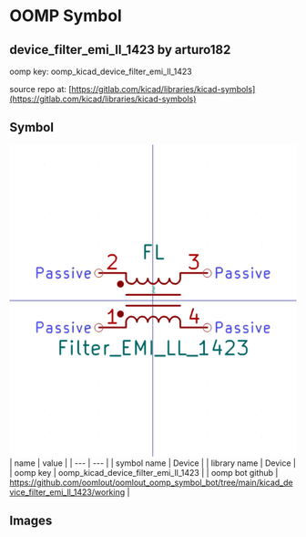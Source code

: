 # OOMP Symbol  
## device_filter_emi_ll_1423  by arturo182  
  
oomp key: oomp_kicad_device_filter_emi_ll_1423  
  
source repo at: [https://gitlab.com/kicad/libraries/kicad-symbols](https://gitlab.com/kicad/libraries/kicad-symbols)  
## Symbol  
  
[![working.png](working_600.png)](working.png)  
| name | value | 
| --- | --- | 
| symbol name | Device | 
| library name | Device | 
| oomp key | oomp_kicad_device_filter_emi_ll_1423 | 
| oomp bot github | https://github.com/oomlout/oomlout_oomp_symbol_bot/tree/main/kicad_device_filter_emi_ll_1423/working | 
## Images  
